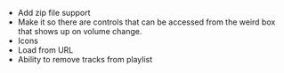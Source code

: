 - Add zip file support
- Make it so there are controls that can be accessed from the weird box that shows up on volume change.
- Icons
- Load from URL
- Ability to remove tracks from playlist